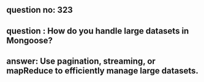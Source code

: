 
      
## question no: 323

## question : How do you handle large datasets in Mongoose?

## answer: Use pagination, streaming, or mapReduce to efficiently manage large datasets.
      